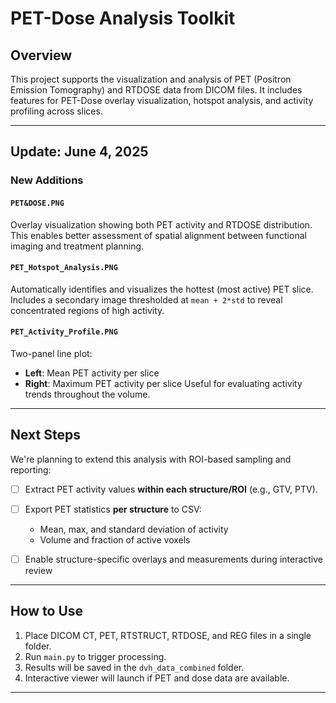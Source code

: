 # PET-Dose Analysis Toolkit

## Overview

This project supports the visualization and analysis of PET (Positron Emission Tomography) and RTDOSE data from DICOM files. It includes features for PET-Dose overlay visualization, hotspot analysis, and activity profiling across slices.

---

## Update: June 4, 2025

### New Additions

#### `PET&DOSE.PNG`

Overlay visualization showing both PET activity and RTDOSE distribution. This enables better assessment of spatial alignment between functional imaging and treatment planning.

#### `PET_Hotspot_Analysis.PNG`

Automatically identifies and visualizes the hottest (most active) PET slice. Includes a secondary image thresholded at `mean + 2*std` to reveal concentrated regions of high activity.

#### `PET_Activity_Profile.PNG`

Two-panel line plot:

* **Left**: Mean PET activity per slice
* **Right**: Maximum PET activity per slice
  Useful for evaluating activity trends throughout the volume.

---

## Next Steps

We're planning to extend this analysis with ROI-based sampling and reporting:

* [ ] Extract PET activity values **within each structure/ROI** (e.g., GTV, PTV).
* [ ] Export PET statistics **per structure** to CSV:

  * Mean, max, and standard deviation of activity
  * Volume and fraction of active voxels
* [ ] Enable structure-specific overlays and measurements during interactive review

---

## How to Use

1. Place DICOM CT, PET, RTSTRUCT, RTDOSE, and REG files in a single folder.
2. Run `main.py` to trigger processing.
3. Results will be saved in the `dvh_data_combined` folder.
4. Interactive viewer will launch if PET and dose data are available.

---
